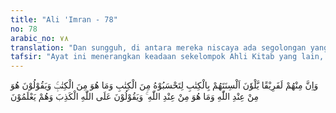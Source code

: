 ```yaml
---
title: "Ali 'Imran - 78"
no: 78
arabic_no: ٧٨
translation: "Dan sungguh, di antara mereka niscaya ada segolongan yang memutarbalikkan lidahnya membaca Kitab, agar kamu menyangka (yang mereka baca) itu sebagian dari Kitab, padahal itu bukan dari Kitab dan mereka berkata, “Itu dari Allah,” padahal itu bukan dari Allah. Mereka mengatakan hal yang dusta terhadap Allah, padahal mereka mengetahui."
tafsir: "Ayat ini menerangkan keadaan sekelompok Ahli Kitab yang lain, yaitu segolongan dari pendeta-pendeta mereka yang mengubah ayat-ayat Kitab (Taurat) dengan menambah lafaz-lafaznya atau menukar letak dan menghapus sebagian dari lafaz-lafaz itu, sehingga berubahlah pengertiannya yang asli. Mereka baca ayat-ayat yang telah diubah-ubahnya itu sebagai pembacaan ayat al-Kitab, agar pendengarnya mengira bahwa yang dibaca itu benar-benar ayat al-Kitab, padahal yang dibaca itu sebenarnya bukan datang dari Allah, tetapi buatan mereka sendiri.\n\nMereka mengetahui bahwa perbuatan yang mereka lakukan itu adalah perbuatan yang salah, tetapi tetap juga mereka lakukan. Yang demikian itu disebabkan karena sifat ketakwaan mereka kepada Allah telah lenyap, dan mereka percaya bahwa Allah akan mengampuni apa saja dosa yang mereka kerjakan karena mereka orang yang beragama.\n\nPerbuatan orang Yahudi yang sangat keji itu, menjadi pelajaran bagi umat Islam agar jangan sampai ada di antara umat Islam yang berkelakuan demikian, jangan sampai ada yang beritikad bahwa orang Islam itu pasti mendapat ampunan dari Allah betapa pun besarnya dosa yang mereka lakukan. Jangan pula ada di antara orang yang mengaku beragama Islam tetapi perbuatannya perbuatan orang kafir dan munafik, tidak mau mengerjakan ajaran Al-Qur'an dan sunah Rasul, dan tidak pula berkeyakinan sesuai dengan kepercayaan Muslimin."
---
```


وَاِنَّ مِنْهُمْ لَفَرِيْقًا يَّلْوٗنَ اَلْسِنَتَهُمْ بِالْكِتٰبِ لِتَحْسَبُوْهُ مِنَ الْكِتٰبِ وَمَا هُوَ مِنَ الْكِتٰبِۚ وَيَقُوْلُوْنَ هُوَ مِنْ عِنْدِ اللّٰهِ وَمَا هُوَ مِنْ عِنْدِ اللّٰهِ ۚ وَيَقُوْلُوْنَ عَلَى اللّٰهِ الْكَذِبَ وَهُمْ يَعْلَمُوْنَ
